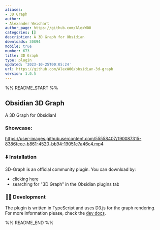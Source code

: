 ```yaml
---
aliases:
- 3D Graph
author:
- Alexander Weichart
author_page: https://github.com/AlexW00
categories: []
description: A 3D Graph for Obsidian
downloads: 30894
mobile: true
number: 673
title: 3D Graph
type: plugin
updated: '2023-10-25T00:05:24'
url: https://github.com/AlexW00/obsidian-3d-graph
version: 1.0.5
---
```


%% README_START %%

## Obsidian 3D Graph

A 3D Graph for Obsidian!

### Showcase:

https://user-images.githubusercontent.com/55558407/190087315-8386feee-b861-4520-bb94-19051c7a46c4.mp4

### ⬇️ Installation

3D-Graph is an official community plugin. You can download by: 
- clicking [here](https://obsidian.md/plugins?id=3d-graph)
- searching for "3D Graph" in the Obsidian plugins tab

### 👨‍💻 Development

The plugin is written in TypeScript and uses D3.js for the graph rendering.
For more information please, check the [dev docs](docs/dev-docs.md).


%% README_END %%